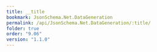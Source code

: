 ```yaml
---
title: __title
bookmark: JsonSchema.Net.DataGeneration
permalink: /api/JsonSchema.Net.DataGeneration/:title/
folder: true
order: "9.06"
version: "1.1.0"
---
```

